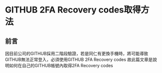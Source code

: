 # GITHUB 2FA Recovery codes取得方法
## 前言
因目前公司的GITHUB採用二階段驗證，若是同仁有更換手機時，將可能導致GITHUB無法正常登入，必須使用GITHUB 2FA Recovery codes
故此篇文章是說明如何在自己的GITHUB帳號內取得2FA Recovery codes
